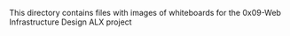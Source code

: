 This directory contains files with images of whiteboards for the 0x09-Web Infrastructure Design ALX project
